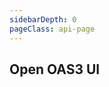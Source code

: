 ```yaml
---
sidebarDepth: 0
pageClass: api-page
---
```


## Open OAS3 UI

<SwaggerComponent :url="'/swagger-files/mobile-money-api-specification-1.2.0-master_0.yaml'"/>